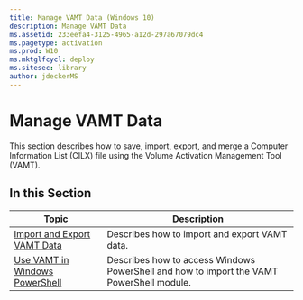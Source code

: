 ```yaml
---
title: Manage VAMT Data (Windows 10)
description: Manage VAMT Data
ms.assetid: 233eefa4-3125-4965-a12d-297a67079dc4
ms.pagetype: activation
ms.prod: W10
ms.mktglfcycl: deploy
ms.sitesec: library
author: jdeckerMS
---
```

# Manage VAMT Data
This section describes how to save, import, export, and merge a Computer Information List (CILX) file using the Volume Activation Management Tool (VAMT).
## In this Section
|Topic |Description |
|------|------------|
|[Import and Export VAMT Data](import-export-vamt-data.md) |Describes how to import and export VAMT data. |
|[Use VAMT in Windows PowerShell](use-vamt-in-windows-powershell.md) |Describes how to access Windows PowerShell and how to import the VAMT PowerShell module. |
